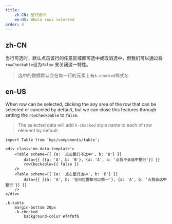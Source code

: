 ```yaml
---
title: 
    zh-CN: 整行选中
    en-US: Whole rows selected
order: 4
---
```


## zh-CN

当行可选时，默认点击该行的任意区域都可选中或取消选中，但我们可以通过将`rowCheckable`设为`false`
来关闭这一特性。

> 选中的数据默认会在每一行的元素上有`k-checked`样式名

## en-US

When row can be selected, clicking the any area of the row that can be selected or canceled by default, but we can close this features through setting the `rowCheckbable` to `false`.

> The selected data will add `k-checked` style name to each of row element by default.

```vdt
import Table from 'kpc/components/table';

<div class='no-data-template'>
    <Table scheme={{ {a: '点击整行不选中', b: 'B'} }}
        data={{ [{a: 'A', b: 'B'}, {a: 'A', b: '点我不会选中整行'}] }}
        rowCheckable={{ false }}
    />
    <Table scheme={{ {a: '点击整行选中', b: 'B'} }} 
        data={{ [{a: 'A', b: '任何位置都可以哦～'}, {a: 'A', b: '点我会选中整行'}] }}
    />
</div>
```

```styl
.k-table
    margin-bottom 20px
    .k-checked
        background-color #f4f8fb
```







